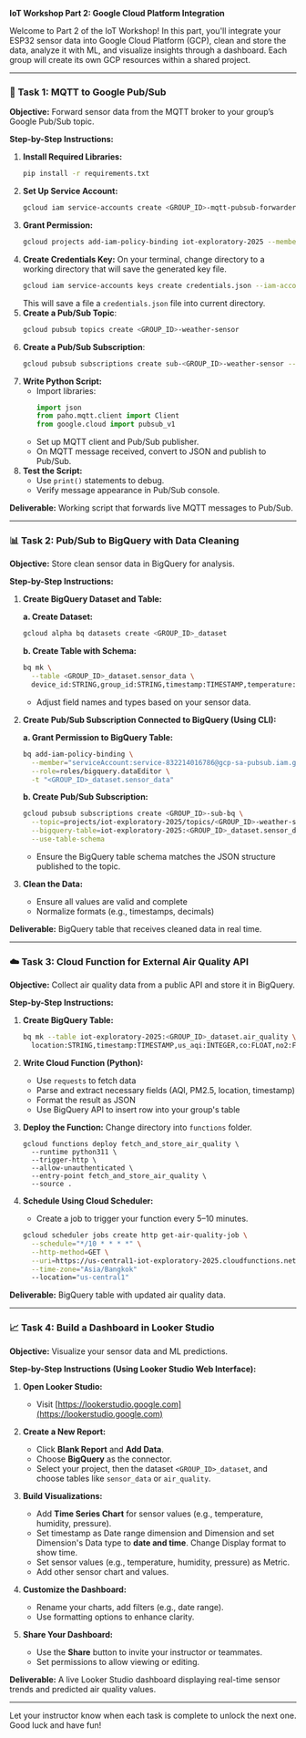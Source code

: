 **IoT Workshop Part 2: Google Cloud Platform Integration**

Welcome to Part 2 of the IoT Workshop! In this part, you'll integrate your ESP32 sensor data into Google Cloud Platform (GCP), clean and store the data, analyze it with ML, and visualize insights through a dashboard. Each group will create its own GCP resources within a shared project.

---

### 🔌 Task 1: MQTT to Google Pub/Sub

**Objective:** Forward sensor data from the MQTT broker to your group’s Google Pub/Sub topic.

**Step-by-Step Instructions:**
1. **Install Required Libraries:**
   ```bash
   pip install -r requirements.txt
   ```
2. **Set Up Service Account:**
   ```bash
   gcloud iam service-accounts create <GROUP_ID>-mqtt-pubsub-forwarder --display-name="<GROUP_ID> MQTT to Pub/Sub Forwarder"
   ```
3. **Grant Permission:**
   ```bash
   gcloud projects add-iam-policy-binding iot-exploratory-2025 --member="serviceAccount:<GROUP_ID>-mqtt-pubsub-forwarder@iot-exploratory-2025.iam.gserviceaccount.com" --role="roles/pubsub.publisher"
   ```
4. **Create Credentials Key:**
   On your terminal, change directory to a working directory that will save the generated key file.
   ```bash
   gcloud iam service-accounts keys create credentials.json --iam-account=<GROUP_ID>-mqtt-pubsub-forwarder@iot-exploratory-2025.iam.gserviceaccount.com
   ```
   This will save a file a `credentials.json` file into current directory.
5. **Create a Pub/Sub Topic**:
   ```bash
   gcloud pubsub topics create <GROUP_ID>-weather-sensor
   ```
6. **Create a Pub/Sub Subscription**:
   ```bash
   gcloud pubsub subscriptions create sub-<GROUP_ID>-weather-sensor --topic <GROUP_ID>-weather-sensor
   ```
7. **Write Python Script:**
   - Import libraries:
     ```python
     import json
     from paho.mqtt.client import Client
     from google.cloud import pubsub_v1
     ```
   - Set up MQTT client and Pub/Sub publisher.
   - On MQTT message received, convert to JSON and publish to Pub/Sub.
8. **Test the Script:**
   - Use `print()` statements to debug.
   - Verify message appearance in Pub/Sub console.

**Deliverable:** Working script that forwards live MQTT messages to Pub/Sub.

---

### 📊 Task 2: Pub/Sub to BigQuery with Data Cleaning

**Objective:** Store clean sensor data in BigQuery for analysis.

**Step-by-Step Instructions:**
1. **Create BigQuery Dataset and Table:**

   **a. Create Dataset:**
   ```bash
   gcloud alpha bq datasets create <GROUP_ID>_dataset
   ```

   **b. Create Table with Schema:**
   ```bash
   bq mk \
     --table <GROUP_ID>_dataset.sensor_data \
     device_id:STRING,group_id:STRING,timestamp:TIMESTAMP,temperature:FLOAT,humidity:FLOAT,pressure:FLOAT,light:INTEGER
   ```
   - Adjust field names and types based on your sensor data.

2. **Create Pub/Sub Subscription Connected to BigQuery (Using CLI):**

   **a. Grant Permission to BigQuery Table:**
   ```bash
   bq add-iam-policy-binding \
     --member="serviceAccount:service-832214016786@gcp-sa-pubsub.iam.gserviceaccount.com" \
     --role=roles/bigquery.dataEditor \
     -t "<GROUP_ID>_dataset.sensor_data"
   ```

   **b. Create Pub/Sub Subscription:**
   ```bash
   gcloud pubsub subscriptions create <GROUP_ID>-sub-bq \
     --topic=projects/iot-exploratory-2025/topics/<GROUP_ID>-weather-sensor \
     --bigquery-table=iot-exploratory-2025:<GROUP_ID>_dataset.sensor_data \
     --use-table-schema
   ```
   - Ensure the BigQuery table schema matches the JSON structure published to the topic.

3. **Clean the Data:**
   - Ensure all values are valid and complete
   - Normalize formats (e.g., timestamps, decimals)

**Deliverable:** BigQuery table that receives cleaned data in real time.

---

### ☁️ Task 3: Cloud Function for External Air Quality API

**Objective:** Collect air quality data from a public API and store it in BigQuery.

**Step-by-Step Instructions:**
1. **Create BigQuery Table:**
   ```bash
   bq mk --table iot-exploratory-2025:<GROUP_ID>_dataset.air_quality \
     location:STRING,timestamp:TIMESTAMP,us_aqi:INTEGER,co:FLOAT,no2:FLOAT,so2:FLOAT,o3:FLOAT,pm2_5:FLOAT,pm10:FLOAT
   ```

2. **Write Cloud Function (Python):**
   - Use `requests` to fetch data
   - Parse and extract necessary fields (AQI, PM2.5, location, timestamp)
   - Format the result as JSON
   - Use BigQuery API to insert row into your group's table

3. **Deploy the Function:**
   Change directory into `functions` folder.
   ```base
   gcloud functions deploy fetch_and_store_air_quality \
     --runtime python311 \
     --trigger-http \
     --allow-unauthenticated \
     --entry-point fetch_and_store_air_quality \
     --source .
   ```

4. **Schedule Using Cloud Scheduler:**
   - Create a job to trigger your function every 5–10 minutes.
   ```bash
   gcloud scheduler jobs create http get-air-quality-job \
     --schedule="*/10 * * * *" \
     --http-method=GET \
     --uri=https://us-central1-iot-exploratory-2025.cloudfunctions.net/fetch_and_store_air_quality \
     --time-zone="Asia/Bangkok"
     --location="us-central1"
   ```

**Deliverable:** BigQuery table with updated air quality data.

---

### 📈 Task 4: Build a Dashboard in Looker Studio

**Objective:** Visualize your sensor data and ML predictions.

**Step-by-Step Instructions (Using Looker Studio Web Interface):**

1. **Open Looker Studio:**
   - Visit [https://lookerstudio.google.com](https://lookerstudio.google.com)

2. **Create a New Report:**
   - Click **Blank Report** and **Add Data**.
   - Choose **BigQuery** as the connector.
   - Select your project, then the dataset `<GROUP_ID>_dataset`, and choose tables like `sensor_data` or `air_quality`.

3. **Build Visualizations:**
   - Add **Time Series Chart** for sensor values (e.g., temperature, humidity, pressure).
   - Set timestamp as Date range dimension and Dimension and set Dimension's Data type to **date and time**. Change Display format to show time.
   - Set sensor values (e.g., temperature, humidity, pressure) as Metric.
   - Add other sensor chart and values.

4. **Customize the Dashboard:**
   - Rename your charts, add filters (e.g., date range).
   - Use formatting options to enhance clarity.

5. **Share Your Dashboard:**
   - Use the **Share** button to invite your instructor or teammates.
   - Set permissions to allow viewing or editing.

**Deliverable:** A live Looker Studio dashboard displaying real-time sensor trends and predicted air quality values.

---

Let your instructor know when each task is complete to unlock the next one. Good luck and have fun!

